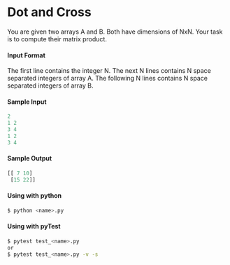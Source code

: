 # Dot and Cross
You are given two arrays A and B. Both have dimensions of NxN. 
Your task is to compute their matrix product.


#### Input Format
The first line contains the integer N. 
The next N lines contains N space separated integers of array A. 
The following N lines contains N space separated integers of array B.

#### Sample Input
```python
2
1 2
3 4
1 2
3 4
```

#### Sample Output
```python
[[ 7 10]
 [15 22]]
```

#### Using with python
```bash
$ python <name>.py
```

#### Using with pyTest
```bash
$ pytest test_<name>.py
or
$ pytest test_<name>.py -v -s
```

